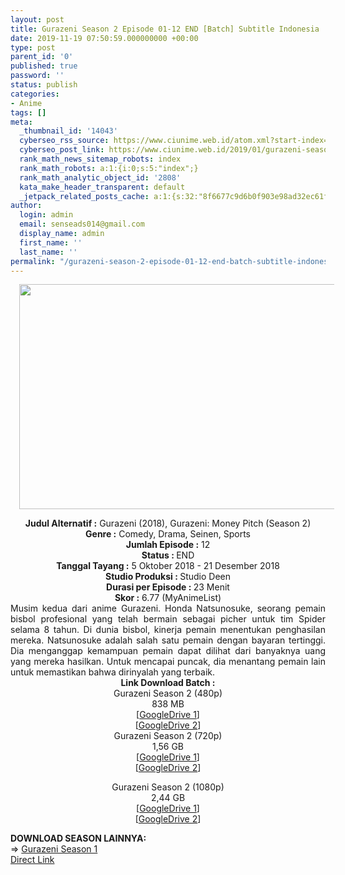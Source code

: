 ```yaml
---
layout: post
title: Gurazeni Season 2 Episode 01-12 END [Batch] Subtitle Indonesia
date: 2019-11-19 07:50:59.000000000 +00:00
type: post
parent_id: '0'
published: true
password: ''
status: publish
categories:
- Anime
tags: []
meta:
  _thumbnail_id: '14043'
  cyberseo_rss_source: https://www.ciunime.web.id/atom.xml?start-index=3901&max-results=150
  cyberseo_post_link: https://www.ciunime.web.id/2019/01/gurazeni-season-2-episode-01-12-end.html
  rank_math_news_sitemap_robots: index
  rank_math_robots: a:1:{i:0;s:5:"index";}
  rank_math_analytic_object_id: '2808'
  kata_make_header_transparent: default
  _jetpack_related_posts_cache: a:1:{s:32:"8f6677c9d6b0f903e98ad32ec61f8deb";a:2:{s:7:"expires";i:1642707615;s:7:"payload";a:0:{}}}
author:
  login: admin
  email: senseads014@gmail.com
  display_name: admin
  first_name: ''
  last_name: ''
permalink: "/gurazeni-season-2-episode-01-12-end-batch-subtitle-indonesia/"
---
```

<div class="separator" style="clear: both; text-align: center;"><a href="https://1.bp.blogspot.com/-4OGza9RJrAY/XDMMP2bKnoI/AAAAAAAAGg8/soDBF7TtsEwhlFiNCP9wUJfOInNmmdKNgCPcBGAYYCw/s1600/Gurazeni%2BSeason%2B2.jpg" imageanchor="1" style="margin-left: 1em; margin-right: 1em;"><img border="0" data-original-height="720" data-original-width="1280" height="360" src="{{ site.baseurl }}/assets/2019/11/Gurazeni%2BSeason%2B2.jpg" width="640" /></a></div>
<p>
<div style="text-align: center;"><b>Judul Alternatif :</b> Gurazeni (2018), Gurazeni: Money Pitch (Season 2)</div>
<div style="text-align: center;"><b><b>Genre :</b></b> Comedy, Drama, Seinen, Sports</div>
<div style="text-align: center;"><b>Jumlah Episode :</b> 12<br /><b>Status :&nbsp;</b>END<br /><b>Tanggal Tayang :</b> 5 Oktober 2018 - 21 Desember 2018<br /><b>Studio Produksi : </b>Studio Deen<br /><b>Durasi per Episode :&nbsp;</b>23 Menit</div>
<div style="text-align: center;"><b>Skor :</b> 6.77 (MyAnimeList)</div>
<div style="text-align: justify;"></div>
<div style="text-align: justify;">Musim kedua dari anime Gurazeni. Honda Natsunosuke, seorang pemain bisbol profesional yang telah bermain sebagai picher untuk tim Spider selama 8 tahun. Di dunia bisbol, kinerja pemain menentukan penghasilan mereka. Natsunosuke adalah salah satu pemain dengan bayaran tertinggi. Dia menganggap kemampuan pemain dapat dilihat dari banyaknya uang yang mereka hasilkan. Untuk mencapai puncak, dia menantang pemain lain untuk memastikan bahwa dirinyalah yang terbaik.</div>
<div style="text-align: justify;"></div>
<div style="text-align: justify;"></div>
<div style="text-align: center;"><b>Link Download Batch :</b></div>
<div style="text-align: center;"></div>
<div style="text-align: center;">Gurazeni Season 2 (480p)</div>
<div style="text-align: center;">838 MB</div>
<div style="text-align: center;">[<a href="https://drive.google.com/file/d/1VSgIkFZ92PlA7nhB9hKhA42jKhu6Zq5x/view" target="_blank" rel="noopener">GoogleDrive 1</a>]<br />[<a href="https://drive.google.com/file/d/1_rZN0rfsQtA6QhkzBwdrmRiYXeWuOefq/view" target="_blank" rel="noopener">GoogleDrive 2</a>]</div>
<div style="text-align: center;"></div>
<div style="text-align: center;">Gurazeni Season 2 (720p)<br />1,56 GB</div>
<div style="text-align: center;">[<a href="https://drive.google.com/file/d/1duEvQ46ZvhLiumjDwF_iOAyH_dAY2h9Z/view" target="_blank" rel="noopener">GoogleDrive 1</a>]<br />[<a href="https://drive.google.com/file/d/1zFaAmcHXsxyckCEmvE6OVfFLCY2zHbkn/view" target="_blank" rel="noopener">GoogleDrive 2</a>]</p>
<p>Gurazeni Season 2 (1080p)<br />2,44 GB<br />[<a href="https://drive.google.com/file/d/1QrzEyiFU40Lkf8KeM9LNtiVwRd_M2YpZ/view" target="_blank" rel="noopener">GoogleDrive 1</a>]<br />[<a href="https://drive.google.com/file/d/1tQhy8MbBu395BS2wuJu8gDQT4oiehYME/view" target="_blank" rel="noopener">GoogleDrive 2</a>]
<div style="text-align: justify;"></div>
<div style="text-align: justify;"></div>
<div style="text-align: justify;"><b>DOWNLOAD SEASON LAINNYA:</b></div>
<div style="text-align: justify;"></div>
<div style="text-align: justify;">=&gt; <a href="https://www.ciunime.web.id/2019/01/gurazeni-season-1-episode-01-12-end.html" target="_blank" rel="noopener">Gurazeni Season 1</a></div>
<div style="text-align: justify;"></div>
</div>
<link rel="stylesheet" href="https://cdnjs.cloudflare.com/ajax/libs/font-awesome/4.7.0/css/font-awesome.min.css" />
<div class="divbtn"> <a href="https://handymansurrender.com/fihup8buzv?key=94550f7ce39444073321dde3b8782f97" class="btn"><i class="fa fa-download"></i> Direct Link</a> </div>
